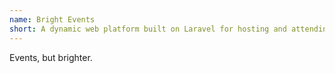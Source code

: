 ```yaml
---
name: Bright Events
short: A dynamic web platform built on Laravel for hosting and attending events.
---
```

Events, but brighter.